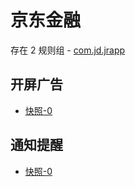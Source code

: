 # 京东金融

存在 2 规则组 - [com.jd.jrapp](/src/apps/com.jd.jrapp.ts)

## 开屏广告

- [快照-0](https://gkd-kit.gitee.io/import/13054174)

## 通知提醒

- [快照-0](https://gkd-kit.gitee.io/import/13249998)
